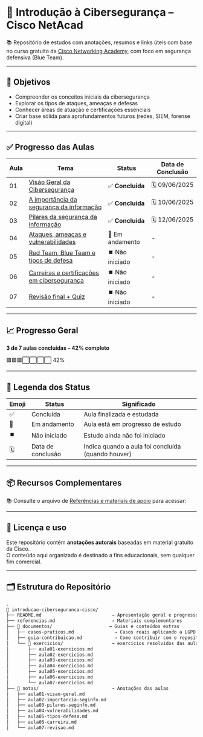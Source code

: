 # 🔐 Introdução à Cibersegurança – Cisco NetAcad

📚 Repositório de estudos com anotações, resumos e links úteis com base no curso gratuito da [Cisco Networking Academy](https://skillsforall.com/course/introduction-to-cybersecurity), com foco em segurança defensiva (Blue Team).

---

## 🎯 Objetivos

- Compreender os conceitos iniciais da cibersegurança
- Explorar os tipos de ataques, ameaças e defesas
- Conhecer áreas de atuação e certificações essenciais
- Criar base sólida para aprofundamentos futuros (redes, SIEM, forense digital)

---

## ✅ Progresso das Aulas

| Aula | Tema                                                                                 | Status            | Data de Conclusão |
|------|--------------------------------------------------------------------------------------|-------------------|-------------------|
| 01   | [Visão Geral da Cibersegurança](./notas/aula01-visao-geral.md)                       | ✅ **Concluída**  | 🗓️ 09/06/2025    |
| 02   | [A importância da segurança da informação](./notas/aula02-importancia-seginfo.md)    | ✅ **Concluída**  | 🗓️ 10/06/2025    |
| 03   | [Pilares da segurança da informação](./notas/aula03-pilares-seginfo.md)              | ✅ **Concluída**  | 🗓️ 12/06/2025    |
| 04   | [Ataques, ameaças e vulnerabilidades](./notas/aula04-vulnerabilidades.md)            | 🔄 Em andamento  | -                 |
| 05   | [Red Team, Blue Team e tipos de defesa](./notas/aula05-tipos-defesa.md)              | ⏹️ Não iniciado  | -                 |
| 06   | [Carreiras e certificações em cibersegurança](./notas/aula06-carreira.md)            | ⏹️ Não iniciado  | -                 |
| 07   | [Revisão final + Quiz](./notas/aula07-revisao.md)                                    | ⏹️ Não iniciado  | -                 |


---

## 📈 Progresso Geral

**3 de 7 aulas concluídas – 42% completo**

🟩🟩🟩⬜⬜⬜⬜ 42%

---

## 📘 Legenda dos Status

| Emoji | Status          | Significado                                           |
|-------|------------------|-------------------------------------------------------|
| ✅    | Concluída         | Aula finalizada e estudada                           |
| 🔄    | Em andamento      | Aula está em progresso de estudo                     |
| ⏹️    | Não iniciado      | Estudo ainda não foi iniciado                        |
| 🗓️    | Data de conclusão | Indica quando a aula foi concluída (quando houver)  |

---

## 📦 Recursos Complementares

📚 Consulte o arquivo de [Referências e materiais de apoio](./referencias.md) para acessar:

---

## 🧠 Licença e uso

Este repositório contém **anotações autorais** baseadas em material gratuito da Cisco.  
O conteúdo aqui organizado é destinado a fins educacionais, sem qualquer fim comercial.

---

## 🗂️ Estrutura do Repositório

```bash
.
📁 introducao-ciberseguranca-cisco/
├── README.md                          → Apresentação geral e progresso
├── referencias.md                     → Materiais complementares
├── 📁 documentos/                     → Guias e conteúdos extras
│   ├── casos-praticos.md               → Casos reais aplicando a LGPD
│   ├── guia-contribuicao.md            → Como contribuir com o repositório
│   └── 📁 exercicios/                  → exercícios resolvidos das aulas
│       ├── aula01-exercicios.md
│       ├── aula02-exercicios.md
│       ├── aula03-exercicios.md
│       ├── aula04-exercicios.md
│       ├── aula05-exercicios.md
│       ├── aula06-exercicios.md
│       └── aula07-exercicios.md
├── 📁 notas/                           → Anotações das aulas
│   ├── aula01-visao-geral.md
│   ├── aula02-importancia-seginfo.md
│   ├── aula03-pilares-seginfo.md
│   ├── aula04-vulnerabilidades.md
│   ├── aula05-tipos-defesa.md
│   ├── aula06-carreira.md
│   └── aula07-revisao.md

